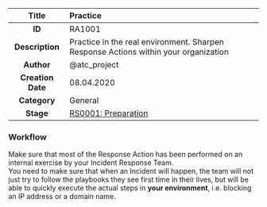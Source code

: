 | Title                       |  Practice         |
|:---------------------------:|:--------------------|
| **ID**                      | RA1001            |
| **Description**             | Practice in the real environment. Sharpen Response Actions within your organization   |
| **Author**                  | @atc_project        |
| **Creation Date**           | 08.04.2020 |
| **Category**                | General      |
| **Stage**                   |[RS0001: Preparation](../Response_Stages/RS0001.md)| 

### Workflow

Make sure that most of the Response Action has been performed on an internal exercise by your Incident Response Team.  
You need to make sure that when an Incident will happen, the team will not just try to follow the playbooks they see first time in their lives, but will be able to quickly execute the actual steps in **your environment**, i.e. blocking an IP address or a domain name.  

